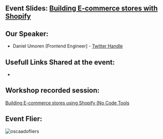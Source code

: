 ## Event Slides: [Building E-commerce stores with Shopify](https://slides.com/danielumoren/building-e-commerce-stores-with-shopify)


## Our Speaker:

 - Daniel Umoren [Frontend Engineer] - [Twitter Handle](https://twitter.com/slimmy_tee_)

## Usefull Links Shared at the event:

- 

## Workshop recorded session:

[Building E-commerce stores using Shopify (No Code Tools](https://youtu.be/seQVg3GBGao)

## Event Flier: 

![oscaadofliers](https://user-images.githubusercontent.com/37118134/169681207-b6593ae5-4619-4376-8410-7c54116bc647.jpg)



